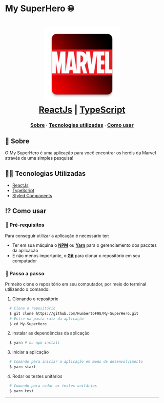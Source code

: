 # My SuperHero 🌐

<h1 align="center">
    <img alt="Marvel-SuperHero" src="src/assets/images/marvel.png" height="250px" />
    <br/>
  <a href="https://pt-br.reactjs.org/" target="_blank" rel="noopener">ReactJs</a> | <a href="https://www.typescriptlang.org/" target="_blank" rel="noopener">TypeScript</a>
</h1>

<h3 align="center">
  <a href="#-sobre">Sobre</a>
  <span> · </span>
  <a href="#-tecnologias-utilizadas">Tecnologias utilizadas</a>
  <span> · </span>
  <a href="#-como-usar">Como usar</a>
</h3>

## 💭 Sobre

O My SuperHero é uma aplicação para você encontrar os heróis da Marvel através de uma simples pesquisa!

## 👨‍💻 Tecnologias Utilizadas

- <a href="https://pt-br.reactjs.org/" target="_blank" rel="noopener">ReactJs</a>
- <a href="https://www.typescriptlang.org/" target="_blank" rel="noopener">TypeScript</a>
- <a href="https://styled-components.com/" target="_blank" rel="noopener">Styled Components</a>

## ⁉ Como usar

### 🤔 Pré-requisitos

Para conseguir utilizar a aplicação é necessário ter:

- Ter em sua máquina o **<a href="https://www.npmjs.com/" target="_blank" rel="noopener">NPM</a>** ou **<a href="https://yarnpkg.com/" target="_blank" rel="noopener">Yarn</a>** para o gerenciamento dos pacotes da aplicação
- E não menos importante, o **<a href="https://git-scm.com/" target="_blank" rel="noopener">Git</a>** para clonar o repositório em seu computador

### 📝 Passo a passo

Primeiro clone o repositório em seu computador, por meio do terminal utilizando o comando:

1. Clonando o repositório

```sh
  # Clone o repositório
  $ git clone https://github.com/HumbertoF98/My-SuperHero.git
  # Entre na pasta raiz da aplicação
  $ cd My-SuperHero
```

2. Instalar as dependências da aplicação

```sh
  $ yarn # ou npm install
```

3. Iniciar a aplicação

```sh
  # Comando para iniciar a aplicação em modo de desenvolvimento
  $ yarn start
```

4. Rodar os testes unitários

```sh
  # Comando para rodar os testes unitários
  $ yarn test
```

---
